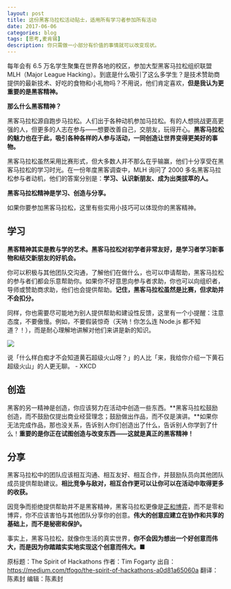 ```yaml
---
layout: post
title: 这份黑客马拉松活动贴士，适用所有学习者参加所有活动
date: 2017-06-06
categories: blog
tags: [思考,麦肯锡]
description: 你只需做一小部分有价值的事情就可以改变现状。
---
```


每年会有 6.5 万名学生聚集在世界各地的校区，参加大型黑客马拉松组织联盟 MLH（Major League Hacking）。到底是什么吸引了这么多学生？是技术赞助商提供的最新技术、好吃的食物和小礼物吗？不用说，他们肯定喜欢，**但是我认为更重要的是黑客精神。**

**那么什么黑客精神？**

黑客马拉松源自跑步马拉松。人们出于各种动机参加马拉松。有的人想挑战更高更强的人，但更多的人志在参与——想要改善自己，交朋友，玩得开心。**黑客马拉松的魅力也在于此，吸引各种各样的人参与活动，一同创造让世界变得更美好的事物。**



黑客马拉松虽然采用比赛形式，但大多数人并不那么在乎输赢，他们十分享受在黑客马拉松的学习时光。在一份年度黑客调查中，MLH 询问了 2000 多名黑客马拉松参与者动机，他们的答案分别是：**学习、认识新朋友、成为出类拔萃的人。**

**黑客马拉松精神是学习、创造与分享。**

如果你要参加黑客马拉松，这里有些实用小技巧可以体现你的黑客精神。


## 学习

**黑客精神其实是教与学的艺术。黑客马拉松对初学者非常友好，是学习者学习新事物和结交新朋友的好机会。**

你可以积极与其他团队交沟通，了解他们在做什么，也可以申请帮助，黑客马拉松的参与者们都会乐意帮助你。如果你不好意思向参与者求助，你也可以向组织者，导师或赞助商求助，他们也会提供帮助。**记住，黑客马拉松虽然是比赛，但求助并不会扣分。**


同样，你也需要尽可能地为别人提供帮助和建设性反馈，这里有一个小提醒：注意态度，不要傲慢。例如，不要假装惊奇（天呐！你怎么连 Node.js 都不知道？！），而是耐心理解地讲解对他们来讲是新的知识。


![](https://mmbiz.qlogo.cn/mmbiz_png/ice5enJHe2TgS4CVuibxIiciaOEpKhAHafGYtE0QI1iakVjwjjicP8fq1N4B3DztF2H76hW9E07ZyITZ90A18Vlfdn4A/0?wx_fmt=png)


说「什么样白痴才不会知道黄石超级火山呀？」的人比「来，我给你介绍一下黄石超级火山」的人更无聊。 - XKCD

## 创造

黑客的另一精神是创造，你应该努力在活动中创造一些东西。**黑客马拉松鼓励创造，而不鼓励仅提出商业经营理念；鼓励做出作品，而不仅是演讲。**如果你无法完成作品，那也没关系，告诉别人你们创造出了什么，告诉别人你学到了什么！**重要的是你正在试图创造与改变东西——这就是真正的黑客精神！**

## 分享

黑客马拉松中的团队应该相互沟通、相互友好、相互合作，并鼓励队员向其他团队成员提供帮助建议。**相比竞争与敌对，相互合作更可以让你可以在活动中取得更多的收获。**


因竞争而拒绝提供帮助并不是黑客精神，黑客马拉松更像是[正和博弈](https://mp.weixin.qq.com/s?__biz=MzA4ODM4ODQ3MQ==&mid=2651931947&idx=1&sn=905f3f15b4177bf5d6ec932735e27990&chksm=8bcf0333bcb88a250e8f1da177977884f5312bc66f8542172e04724e899b819223f9206d7a37#rd)，而不是零和博弈，你不应该害怕与其他团队分享你的创意。**伟大的创意应建立在协作和共享的基础上，而不是秘密和保护。**

事实上，黑客马拉松，就像你生活的真实世界，**你不会因为想出一个好创意而伟大，而是因为你踏踏实实地实现这个创意而伟大。**■


原标题：The Spirit of Hackathons
作者：Tim Fogarty
出自：https://medium.com/tfogo/the-spirit-of-hackathons-a0d81a65060a
翻译：陈素封
编辑：陈素封


